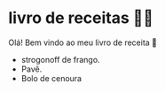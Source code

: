 # livro de receitas :man_cook:



Olá! Bem vindo ao meu livro de receita :wave:

- strogonoff de frango.
- Pavê.
- Bolo de cenoura
